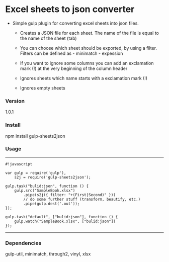 # Excel sheets to json converter #

+ Simple gulp plugin for converting excel sheets into json files.

    + Creates a JSON file for each sheet. The name of the file is equal to the name of the sheet (tab)

    + You can choose which sheet should be exported, by using a filter. Filters can be defined as - minimatch - expession
    
    + If you want to ignore some columns you can add an exclamation mark (!) at the very beginning of the column header
    
    + Ignores sheets which name starts with a exclamation mark (!)
    
    + Ignores empty sheets        

### Version ###

1.0.1

### Install ###

npm install gulp-sheets2json

### Usage ###

* * *
```
#!javascript

var gulp = require('gulp'),
    s2j = require('gulp-sheets2json');

gulp.task("bulid:json", function () {
    gulp.src("SampleBook.xlsx")
        .pipe(s2j({ filter: "+(First|Second)" }))
        // do some further stuff (transform, beautify, etc.)
        .pipe(gulp.dest('.out'));
});

gulp.task("default", ["bulid:json"], function () {
    gulp.watch("SampleBook.xlsx", ["bulid:json"])
});

```
* * *

### Dependencies ###
gulp-util, minimatch, through2, vinyl, xlsx
